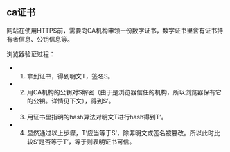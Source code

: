 <!--
 * @file: 
 * @Author: xxx@baidu.com
 * @Date: 2021-07-09 00:39:44
 * @Description: 
 * @FilePath: /mianshi/http/ca证书.md
-->


## ca证书


网站在使用HTTPS前，需要向CA机构申领一份数字证书，数字证书里含有证书持有者信息、公钥信息等。



浏览器验证过程：
- 1. 拿到证书，得到明文T，签名S。
- 2. 用CA机构的公钥对S解密（由于是浏览器信任的机构，所以浏览器保有它的公钥。详情见下文），得到S’。
- 3. 用证书里指明的hash算法对明文T进行hash得到T’。
- 4. 显然通过以上步骤，T’应当等于S‘，除非明文或签名被篡改。所以此时比较S’是否等于T’，等于则表明证书可信。
